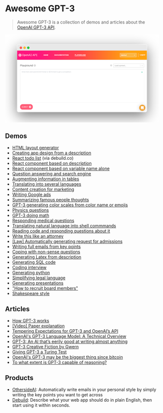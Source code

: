 # Awesome GPT-3
> Awesome GPT-3 is a collection of demos and articles about the [OpenAI GPT-3 API](https://openai.com/blog/openai-api/).

![](screenshot.png)
## Demos

* [HTML layout generator](https://twitter.com/sharifshameem/status/1282676454690451457)
* [Creating app design from a description](https://twitter.com/jsngr/status/1284511080715362304)
* [React todo list](https://twitter.com/sharifshameem/status/1284421499915403264?s=09) (via debuild.co)
* [React component based on description](https://twitter.com/sharifshameem/status/1284095222939451393)
* [React component based on variable name alone](https://twitter.com/hturan/status/1282261783147958272)
* [Question answering and search engine](https://twitter.com/paraschopra/status/1284801028676653060)
* [Augmenting information in tables](https://twitter.com/pavtalk/status/1285410751092416513)
* [Translating into several languages](https://www.johnfaben.com/blog/gpt-3-translations)
* [Content creation for marketing](https://twitter.com/Siddharth87/status/1282823354567626754)
* [Writing Google ads](https://twitter.com/Siddharth87/status/1282823360825581568)
* [Summarizing famous people thoughts](https://twitter.com/paraschopra/status/1284423233047900161)
* [GPT-3 generating color scales from color name or emojis](https://twitter.com/hturan/status/1282381985642614790)
* [Physics questions](https://www.lesswrong.com/posts/L5JSMZQvkBAx9MD5A/to-what-extent-is-gpt-3-capable-of-reasoning)
* [GPT-3 doing math](https://twitter.com/kleptid/status/1284069270603866113/photo/1)
* [Responding medical questions](https://twitter.com/QasimMunye/status/1278750809094750211)
* [Translating natural language into shell commmands](https://twitter.com/harlandduman/status/1282132804034150400)
* [Reading code and responding questions about it](https://twitter.com/amasad/status/1285797739930869761)
* [Write this like an attorney](https://twitter.com/f_j_j_/status/1283349995144359937)
* [[Law] Automatically generating request for admissions](https://twitter.com/f_j_j_/status/1284050844787200000)
* [Writing full emails from key points](https://twitter.com/OthersideAI/status/1285776335638614017)
* [Coping with non-sense questions](https://twitter.com/nicklovescode/status/1284050958977130497)
* [Generating Latex from description](https://twitter.com/sh_reya/status/1284746918959239168)
* [Generating SQL code](https://twitter.com/aquariusacquah/status/1284706786247880705)
* [Coding interview](https://twitter.com/lacker/status/1279136788326432771/photo/1)
* [Generating python](https://twitter.com/josephbrionesaz/status/1283097878223675392)
* [Simplifying legal language](https://twitter.com/michaeltefula/status/1285505897108832257)
* [Generating presentations](http://www.bemmu.com/gpt3-presentation)
* ["How to recruit board members"](https://twitter.com/zebulgar/status/1283927560435326976)
* [Shakespeare style](https://twitter.com/Merzmensch/status/1282957710024159234)

## Articles
* [How GPT-3 works](https://twitter.com/JayAlammar/status/1285498971960598529)
* [[Video] Paper explanation](https://www.youtube.com/watch?v=SY5PvZrJhLE)
* [Tempering Expectations for GPT-3 and OpenAI’s API](https://minimaxir.com/2020/07/gpt3-expectations/)
* [OpenAI's GPT-3 Language Model: A Technical Overview](https://lambdalabs.com/blog/demystifying-gpt-3/)
* [GPT-3: An AI that’s eerily good at writing almost anything](https://arr.am/2020/07/09/gpt-3-an-ai-thats-eerily-good-at-writing-almost-anything/)
* [GPT-3 Creative Fiction by Gwern](https://www.gwern.net/GPT-3)
* [Giving GPT-3 a Turing Test](http://lacker.io/ai/2020/07/06/giving-gpt-3-a-turing-test.html?s=09) 
* [OpenAI's GPT-3 may be the biggest thing since bitcoin](https://maraoz.com/2020/07/18/openai-gpt3/)
* [To what extent is GPT-3 capable of reasoning?](https://www.lesswrong.com/posts/L5JSMZQvkBAx9MD5A/to-what-extent-is-gpt-3-capable-of-reasoning)

## Products
* [OthersideAI](https://twitter.com/OthersideAI): Automatically write emails in your personal style by simply writing the key points you want to get across
* [Debuild](https://debuild.co): Describe what your web app should do in plain English, then start using it within seconds.
